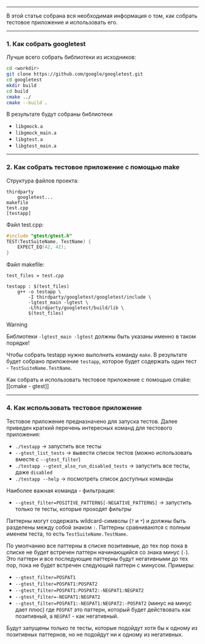 ___
В этой статье собрана вся необходимая информация о том, как собрать тестовое приложение и использовать его.
___
### 1. Как собрать googletest

Лучше всего собрать библиотеки из исходников:
```bash
cd <workdir>
git clone https://github.com/google/googletest.git
cd googletest
mkdir build
cd build
cmake ../
cmake --build .
```
В результате будут собраны библиотеки
- `libgmock.a` 
- `libgmock_main.a`
- `libgtest.a`
- `libgtest_main.a`

___
### 2. Как собрать тестовое приложение с помощью make

Структура файлов проекта:
```
thirdparty
	googletest...
makefile
test.cpp
[testapp]
```
Файл test.cpp:
```cpp
#include "gtest/gtest.h"
TEST(TestSuiteName, TestName) {
	EXPECT_EQ(42, 42);
}
```
Файл makefile:
```make
test_files = test.cpp

testapp : $(test_files)
	g++ -o testapp \
        -I thirdparty/googletest/googletest/include \
        -lgtest_main -lgtest \
        -Lthirdparty/googletest/build/lib \
        $(test_files)
```

>[!warning]
>Библиотеки `-lgtest_main -lgtest` должны быть указаны именно в таком порядке!

Чтобы собрать testapp нужно выполнить команду `make`.
В результате будет собрано приложение `testapp`, которое будет содержать один тест - `TestSuiteName.TestName`.

Как собрать и использовать тестовое приложение с помощью cmake: [[cmake - gtest]]
___
### 4. Как использовать тестовое приложение

Тестовое приложение предназначено для запуска тестов. Далее приведен краткий перечень интересных команд для тестового приложения:

- `./testapp` -> запустить все тесты
- `--gtest_list_tests` -> вывести список тестов (можно использовать вместе с `--gtest_filter`)
- `./testapp --gtest_also_run_disabled_tests` -> запустить все тесты, даже `disabled`
- `./testapp --help` -> посмотреть список доступных команды

Наиболее важная команда - фильтрация:
- `--gtest_filter=POSITIVE_PATTERNS[-NEGATIVE_PATTERNS]` -> запустить только те тесты, которые проходят фильтры

Паттерны могут содержать wildcard-символы (`?` и `*`) и должны быть разделены между собой знаком `:`. Паттерны сравниваются с полным именем теста, то есть `TestSuiteName.TestName`.

По умолчанию все паттерны в списке позитивные, до тех пор пока в списке не будет встречен паттерн начинающийся со знака минус (`-`). Это паттерн и все последующие паттерны будут негативными до тех пор, пока не будет встречен следующий паттерн с минусом. Примеры:
- `--gtest_filter=POSPAT1`
- `--gtest_filter=POSPAT1:POSPAT2`
- `--gtest_filter=POSPAT1:POSPAT2:-NEGPAT1:NEGPAT2`
- `--gtest_filter=-NEGPAT1:NEGPAT2`
- `--gtest_filter=POSPAT1:-NEGPAT1:NEGPAT2:-POSPAT2` (минус на минус дает плюс)
где `POSPAT` это паттерн, который будет действовать как позитивный, а `NEGPAT` - как негативный.

Будут запущены только те тесты, которые подойдут хотя бы к одному из позитивных паттернов, но не подойдут ни к одному из негативных.
